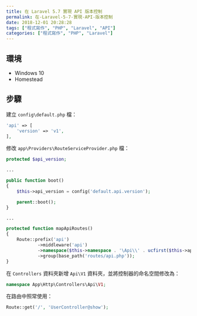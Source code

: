 ```yaml
---
title: 在 Laravel 5.7 實現 API 版本控制
permalink: 在-Laravel-5-7-實現-API-版本控制
date: 2018-12-01 20:28:28
tags: ["程式寫作", "PHP", "Laravel", "API"]
categories: ["程式寫作", "PHP", "Laravel"]
---
```


## 環境
- Windows 10
- Homestead

## 步驟
建立 `config\default.php` 檔：
```PHP
'api' => [
    'version' => 'v1',
],
```

修改 `app\Providers\RouteServiceProvider.php` 檔：
```PHP
protected $api_version;

...

public function boot()
{
    $this->api_version = config('default.api.version');

    parent::boot();
}

...

protected function mapApiRoutes()
{
    Route::prefix('api')
            ->middleware('api')
            ->namespace($this->namespace . '\Api\\' . ucfirst($this->api_version))
            ->group(base_path('routes/api.php'));
}
```

在 `Controllers` 資料夾新增 `Api\V1` 資料夾，並將控制器的命名空間修改為：
```PHP
namespace App\Http\Controllers\Api\V1;
```

在路由中照常使用：
```PHP
Route::get('/', 'UserController@show');
```
